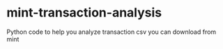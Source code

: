 # mint-transaction-analysis
Python code to help you analyze transaction csv you can download from mint
